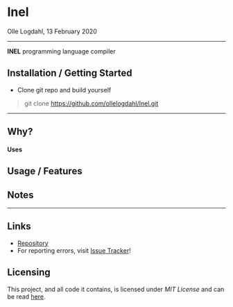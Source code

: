 # Inel
Olle Logdahl, 13 February 2020

---
**INEL** programming language compiler


## Installation / Getting Started
- Clone git repo and build yourself
> git clone https://github.com/ollelogdahl/Inel.git

---

## Why?

#### Uses


## Usage / Features


## Notes

---

## Links

- [Repository](https://github.com/ollelogdahl/inel/)
- For reporting errors, visit [Issue Tracker](https://github.com/ollelogdahl/inel/issues)!

## Licensing

This project, and all code it contains, is licensed under *MIT License* and can be read [here](LICENSE).
